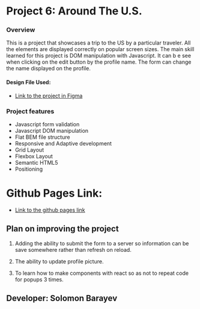 # Project 6: Around The U.S.

### Overview

This is a project that showcases a trip to the US by a particular traveler. All the elements are displayed correctly on popular screen sizes. The main skill learned for this project is DOM manipulation with Javascript. It can b e see when clicking on the edit button by the profile name. The form can change the name displayed on the profile.

#### Design File Used:

- [Link to the project in Figma](https://www.figma.com/file/SurN1jaeEQIhuZEDMhmWWf/Sprint-4-Around-The-U.S.-desktop-mobile?node-id=0%3A1)

### Project features

- Javascript form validation
- Javascript DOM manipulation
- Flat BEM file structure
- Responsive and Adaptive development
- Grid Layout
- Flexbox Layout
- Semantic HTML5
- Positioning

# Github Pages Link:

- [Link to the github pages link](https://solomonbarayev.github.io/web_project_4/)

## Plan on improving the project

1. Adding the ability to submit the form to a server so information can be save somewhere rather than refresh on reload.

2. The ability to update profile picture.

3. To learn how to make components with react so as not to repeat code for popups 3 times.

## Developer: Solomon Barayev
